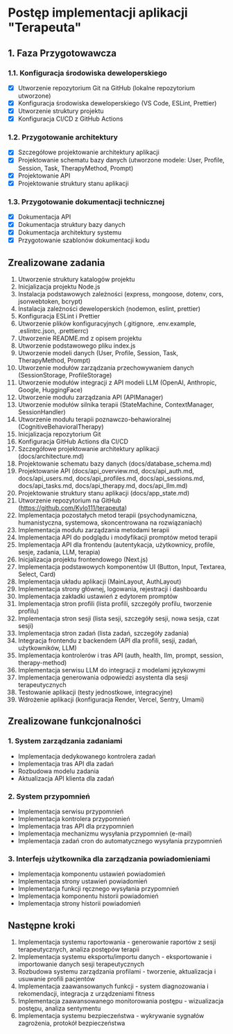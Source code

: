 # Postęp implementacji aplikacji "Terapeuta"

## 1. Faza Przygotowawcza

### 1.1. Konfiguracja środowiska deweloperskiego
- [x] Utworzenie repozytorium Git na GitHub (lokalne repozytorium utworzone)
- [x] Konfiguracja środowiska deweloperskiego (VS Code, ESLint, Prettier)
- [x] Utworzenie struktury projektu
- [x] Konfiguracja CI/CD z GitHub Actions

### 1.2. Przygotowanie architektury
- [x] Szczegółowe projektowanie architektury aplikacji
- [x] Projektowanie schematu bazy danych (utworzone modele: User, Profile, Session, Task, TherapyMethod, Prompt)
- [x] Projektowanie API
- [x] Projektowanie struktury stanu aplikacji

### 1.3. Przygotowanie dokumentacji technicznej
- [x] Dokumentacja API
- [x] Dokumentacja struktury bazy danych
- [x] Dokumentacja architektury systemu
- [x] Przygotowanie szablonów dokumentacji kodu

## Zrealizowane zadania

1. Utworzenie struktury katalogów projektu
2. Inicjalizacja projektu Node.js
3. Instalacja podstawowych zależności (express, mongoose, dotenv, cors, jsonwebtoken, bcrypt)
4. Instalacja zależności deweloperskich (nodemon, eslint, prettier)
5. Konfiguracja ESLint i Prettier
6. Utworzenie plików konfiguracyjnych (.gitignore, .env.example, .eslintrc.json, .prettierrc)
7. Utworzenie README.md z opisem projektu
8. Utworzenie podstawowego pliku index.js
9. Utworzenie modeli danych (User, Profile, Session, Task, TherapyMethod, Prompt)
10. Utworzenie modułów zarządzania przechowywaniem danych (SessionStorage, ProfileStorage)
11. Utworzenie modułów integracji z API modeli LLM (OpenAI, Anthropic, Google, HuggingFace)
12. Utworzenie modułu zarządzania API (APIManager)
13. Utworzenie modułów silnika terapii (StateMachine, ContextManager, SessionHandler)
14. Utworzenie modułu terapii poznawczo-behawioralnej (CognitiveBehavioralTherapy)
15. Inicjalizacja repozytorium Git
16. Konfiguracja GitHub Actions dla CI/CD
17. Szczegółowe projektowanie architektury aplikacji (docs/architecture.md)
18. Projektowanie schematu bazy danych (docs/database_schema.md)
19. Projektowanie API (docs/api_overview.md, docs/api_auth.md, docs/api_users.md, docs/api_profiles.md, docs/api_sessions.md, docs/api_tasks.md, docs/api_therapy.md, docs/api_llm.md)
20. Projektowanie struktury stanu aplikacji (docs/app_state.md)
21. Utworzenie repozytorium na GitHub (https://github.com/Kylo111/terapeuta)
22. Implementacja pozostałych metod terapii (psychodynamiczna, humanistyczna, systemowa, skoncentrowana na rozwiązaniach)
23. Implementacja modułu zarządzania metodami terapii
24. Implementacja API do podglądu i modyfikacji promptów metod terapii
25. Implementacja API dla frontendu (autentykacja, użytkownicy, profile, sesje, zadania, LLM, terapia)
26. Inicjalizacja projektu frontendowego (Next.js)
27. Implementacja podstawowych komponentów UI (Button, Input, Textarea, Select, Card)
28. Implementacja układu aplikacji (MainLayout, AuthLayout)
29. Implementacja strony głównej, logowania, rejestracji i dashboardu
30. Implementacja zakładki ustawień z edytorem promptów
31. Implementacja stron profili (lista profili, szczegóły profilu, tworzenie profilu)
32. Implementacja stron sesji (lista sesji, szczegóły sesji, nowa sesja, czat sesji)
33. Implementacja stron zadań (lista zadań, szczegóły zadania)
34. Integracja frontendu z backendem (API dla profili, sesji, zadań, użytkowników, LLM)
35. Implementacja kontrolerów i tras API (auth, health, llm, prompt, session, therapy-method)
36. Implementacja serwisu LLM do integracji z modelami językowymi
37. Implementacja generowania odpowiedzi asystenta dla sesji terapeutycznych
38. Testowanie aplikacji (testy jednostkowe, integracyjne)
39. Wdrożenie aplikacji (konfiguracja Render, Vercel, Sentry, Umami)

## Zrealizowane funkcjonalności

### 1. System zarządzania zadaniami
- Implementacja dedykowanego kontrolera zadań
- Implementacja tras API dla zadań
- Rozbudowa modelu zadania
- Aktualizacja API klienta dla zadań

### 2. System przypomnień
- Implementacja serwisu przypomnień
- Implementacja kontrolera przypomnień
- Implementacja tras API dla przypomnień
- Implementacja mechanizmu wysyłania przypomnień (e-mail)
- Implementacja zadań cron do automatycznego wysyłania przypomnień

### 3. Interfejs użytkownika dla zarządzania powiadomieniami
- Implementacja komponentu ustawień powiadomień
- Implementacja strony ustawień powiadomień
- Implementacja funkcji ręcznego wysyłania przypomnień
- Implementacja komponentu historii powiadomień
- Implementacja strony historii powiadomień

## Następne kroki

1. Implementacja systemu raportowania - generowanie raportów z sesji terapeutycznych, analiza postępów terapii
2. Implementacja systemu eksportu/importu danych - eksportowanie i importowanie danych sesji terapeutycznych
3. Rozbudowa systemu zarządzania profilami - tworzenie, aktualizacja i usuwanie profili pacjentów
4. Implementacja zaawansowanych funkcji - system diagnozowania i rekomendacji, integracja z urządzeniami fitness
5. Implementacja zaawansowanego monitorowania postępu - wizualizacja postępu, analiza sentymentu
6. Implementacja systemu bezpieczeństwa - wykrywanie sygnałów zagrożenia, protokół bezpieczeństwa
